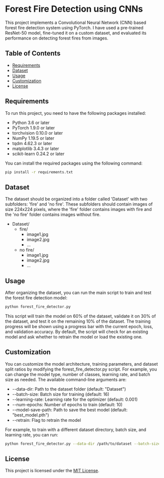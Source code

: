 # Forest Fire Detection using CNNs

This project implements a Convolutional Neural Network (CNN) based forest fire detection system using PyTorch. I have used a pre-trained ResNet-50 model, fine-tuned it on a custom dataset, and evaluated its performance on detecting forest fires from images.

## Table of Contents

- [Requirements](#requirements)
- [Dataset](#dataset)
- [Usage](#usage)
- [Customization](#customization)
- [License](#license)

## Requirements

To run this project, you need to have the following packages installed:

- Python 3.6 or later
- PyTorch 1.9.0 or later
- torchvision 0.10.0 or later
- NumPy 1.19.5 or later
- tqdm 4.62.3 or later
- matplotlib 3.4.3 or later
- scikit-learn 0.24.2 or later
    
You can install the required packages using the following command:

```bash
pip install -r requirements.txt
```

## Dataset

The dataset should be organized into a folder called 'Dataset' with two subfolders: 'fire' and 'no fire'. These subfolders should contain images of size 224x224 pixels, where the 'fire' folder contains images with fire and the 'no fire' folder contains images without fire.

- Dataset/
  - fire/
    - image1.jpg
    - image2.jpg
    - ...
  - no fire/
    - image1.jpg
    - image2.jpg
    - ...
    
## Usage

After organizing the dataset, you can run the main script to train and test the forest fire detection model:
```bash
python forest_fire_detector.py
```
This script will train the model on 60% of the dataset, validate it on 30% of the dataset, and test it on the remaining 10% of the dataset. The training progress will be shown using a progress bar with the current epoch, loss, and validation accuracy. By default, the script will check for an existing model and ask whether to retrain the model or load the existing one.

## Customization

You can customize the model architecture, training parameters, and dataset split ratios by modifying the forest_fire_detector.py script. For example, you can change the model type, number of classes, learning rate, and batch size as needed. The available command-line arguments are:

- --data-dir: Path to the dataset folder (default: "Dataset")
- --batch-size: Batch size for training (default: 16)
- --learning-rate: Learning rate for the optimizer (default: 0.001)
- --num-epochs: Number of epochs to train (default: 10)
- --model-save-path: Path to save the best model (default: "best_model.pth")
- --retrain: Flag to retrain the model

For example, to train with a different dataset directory, batch size, and learning rate, you can run:
```bash
python forest_fire_detector.py --data-dir /path/to/dataset --batch-size 32 --learning-rate 0.0001
```

## License
This project is licensed under the [MIT License](LICENSE).
